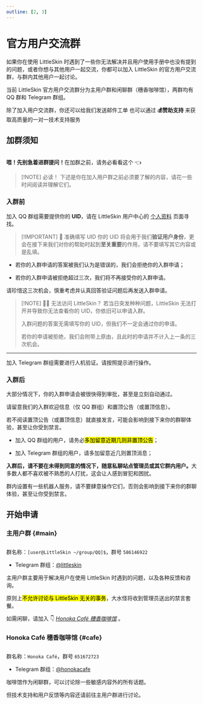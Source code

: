 ```yaml
---
outline: [2, 3]
---
```


<script setup>
import { faUser } from '@fortawesome/free-solid-svg-icons'
</script>

# 官方用户交流群

如果你在使用 LittleSkin 时遇到了一些你无法解决并且用户使用手册中也没有提到的问题，或者你想与其他用户一起交流，你都可以加入 LittleSkin 的官方用户交流群，与群内其他用户一起讨论。

当前 LittleSkin 官方用户交流群分为主用户群和闲聊群（穗香咖啡馆），两群均有 QQ 群和 Telegram 群组。

<NCard title="📬️ 通过邮件发送工单" link="/email" >
除了加入用户交流群，你还可以给我们发送邮件工单
</NCard>
<NCard title="🧑‍🔬 一对一技术支持" link="https://afdian.net/a/tnqzh123" >
也可以通过 <strong>💰赞助支持</strong> 来获取高质量的一对一技术支持服务
</NCard>

## 加群须知

<br />
<NCard title="👀 寻求帮助的正确姿势" link="./problems">
<strong>喂！先别急着进群提问！</strong>在加群之前，请务必看看这个 👈
</NCard>

> [!NOTE] 必读！
> 下述是你在加入用户群之前必须要了解的内容，请花一些时间阅读并理解它们。

### 入群前

加入 QQ 群组需要提供你的 **UID**，请在 LittleSkin 用户中心的 [<BSSection><FA :icon="faUser" /> 个人资料</BSSection>](https://littleskin.cn/user/profile) 页面寻找。

> [!IMPORTANT] 🧐 准确填写 UID
> 你的 UID 将会用于我们**验证用户身份**，更会在接下来我们对你的帮助时起到**至关重要**的作用，请不要填写其它内容或是乱填。

- 若你的入群申请的答案被我们认为是错误的，我们会拒绝你的入群申请；

- 若你的入群申请被拒绝超过三次，我们将不再接受你的入群申请。
  
请珍惜这三次机会，慎重考虑并认真回答验证问题后再发送入群申请。

> [!NOTE] 😵‍💫 无法访问 LittleSkin？
> 若当日突发种种问题，LittleSkin 无法打开并导致你无法查看你的 UID，你依旧可以申请入群。
>
> 入群问题的答案无需填写你的 UID，但我们不一定会通过你的申请。
>
> 若你的申请被拒绝，我们会附带上原由，且此时的申请并不计入上一条的三次机会。

---

加入 Telegram 群组需要进行人机验证。请按照提示进行操作。

### 入群后

大部分情况下，你的入群申请会被很快得到审批，甚至是立刻自动通过。

请留意我们的入群欢迎信息（仅 QQ 群组）和置顶公告（或置顶信息）。

若不阅读置顶公告（或置顶信息）就直接发言，可能会影响到接下来你的群聊体验，甚至让你受到禁言。

- 加入 QQ 群组的用户，请务必<mark>多加留意近期几则非置顶公告</mark>；

- 加入 Telegram 群组的用户，请多加留意近几则置顶消息；

<strong>入群后，请不要在未得到同意的情况下，随意私聊站点管理员或其它群内用户。</strong>大多数人都不喜欢被不熟悉的人打扰，这会让人感到冒犯和困扰。

群内设置有一些机器人服务，请不要肆意操作它们，否则会影响到接下来你的群聊体验，甚至让你受到禁言。

## 开始申请

### 主用户群 {#main}

<p style="margin-bottom: 2em"></p>

<NCard title="🥰 加入 [user@LittleSkin ~/group/QQ]$" link="https://jq.qq.com/?_wv=1027&k=5uVljsY" target="_blank">
群名称：<code>[user@LittleSkin ~/group/QQ]$</code>，群号 <code>586146922</code>
</NCard>

- Telegram 群组：[@littleskin](https://t.me/littleskin)

主用户群主要用于解决用户在使用 LittleSkin 时遇到的问题，以及各种反馈和咨询。

原则上<mark>不允许讨论与 LittleSkin 无关的事务</mark>，大水怪将收到管理员送出的禁言套餐。

如需闲聊，请加入 👇 [_Honoka Café 穗香咖啡馆_](#cafe) 。

### Honoka Café 穗香咖啡馆 {#cafe}

<p style="margin-bottom: 2em"></p>

<NCard title="☕ 加入 Honoka Café" link="https://jq.qq.com/?_wv=1027&k=3S0sYT6C" target="_blank">
群名称：<code>Honoka Café</code>，群号 <code>651672723</code>
</NCard>

- Telegram 群组：[@honokacafe](https://t.me/honokacafe)

咖啡馆作为闲聊群，可以讨论除一些敏感内容外的所有话题。

但技术支持和用户反馈等内容还请前往主用户群进行讨论。
